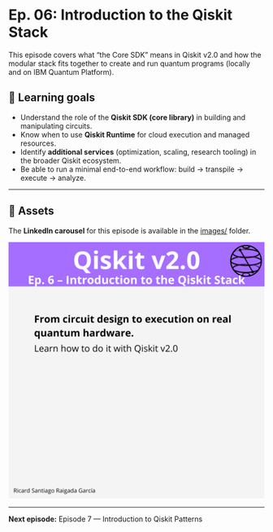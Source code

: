 # Ep. 06: Introduction to the Qiskit Stack

This episode covers what “the Core SDK” means in Qiskit v2.0 and how the modular stack fits together to create and run quantum programs (locally and on IBM Quantum Platform).

## 🎯 Learning goals

- Understand the role of the **Qiskit SDK (core library)** in building and manipulating circuits.
- Know when to use **Qiskit Runtime** for cloud execution and managed resources.
- Identify **additional services** (optimization, scaling, research tooling) in the broader Qiskit ecosystem.
- Be able to run a minimal end-to-end workflow: build → transpile → execute → analyze.

---

## 📁 Assets

The **LinkedIn carousel** for this episode is available in the [images/](images/) folder.

![Example](images/1.png)

---

**Next episode:** Episode 7 — Introduction to Qiskit Patterns
